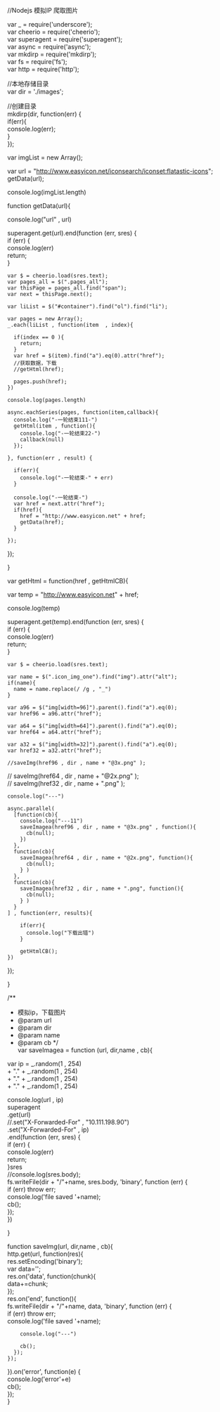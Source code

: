 //Nodejs  模拟IP 爬取图片  
  
var _ = require('underscore');  
var cheerio = require('cheerio');  
var superagent = require('superagent');  
var async = require('async');  
var mkdirp = require('mkdirp');  
var fs = require('fs');  
var http = require('http');  
  
//本地存储目录  
var dir = './images';  
  
//创建目录  
mkdirp(dir, function(err) {  
  if(err){  
    console.log(err);  
  }  
});  
  
var imgList = new Array();  
  
  
var url = "http://www.easyicon.net/iconsearch/iconset:flatastic-icons";  
getData(url);  
  
console.log(imgList.length)  
  
  
function getData(url){  
  
  console.log("url" , url)  
  
  superagent.get(url).end(function (err, sres) {  
    if (err) {  
      console.log(err)  
      return;  
    }  
  
    var $ = cheerio.load(sres.text);  
    var pages_all = $(".pages_all");  
    var thisPage = pages_all.find("span");  
    var next = thisPage.next();  
  
    var liList = $("#container").find("ol").find("li");  
  
    var pages = new Array();  
    _.each(liList , function(item  , index){  
  
      if(index == 0 ){  
        return;  
      }  
      var href = $(item).find("a").eq(0).attr("href");  
      //获取数据，下载  
      //getHtml(href);  
  
      pages.push(href);  
    })  
  
    console.log(pages.length)  
  
    async.eachSeries(pages, function(item,callback){  
      console.log("-一轮结束111-")  
      getHtml(item , function(){  
        console.log("-一轮结束22-")  
        callback(null)  
      });  
  
    }, function(err , result) {  
  
      if(err){  
        console.log("-一轮结束-" + err)  
      }  
  
      console.log("-一轮结束-")  
      var href = next.attr("href");  
      if(href){  
        href = "http://www.easyicon.net" + href;  
        getData(href);  
      }  
  
    });  
  
  });  
  
}  
  
  
var getHtml = function(href , getHtmlCB){  
  
  var temp = "http://www.easyicon.net" + href;  
  
  console.log(temp)  
  
  superagent.get(temp).end(function (err, sres) {  
    if (err) {  
      console.log(err)  
      return;  
    }  
  
    var $ = cheerio.load(sres.text);  
  
    var name = $(".icon_img_one").find("img").attr("alt");  
    if(name){  
      name = name.replace(/ /g , "_")  
    }  
  
    var a96 = $("img[width=96]").parent().find("a").eq(0);  
    var href96 = a96.attr("href");  
  
    var a64 = $("img[width=64]").parent().find("a").eq(0);  
    var href64 = a64.attr("href");  
  
    var a32 = $("img[width=32]").parent().find("a").eq(0);  
    var href32 = a32.attr("href");  
  
    //saveImg(href96 , dir , name + "@3x.png" );  
   // saveImg(href64 , dir , name + "@2x.png" );  
   // saveImg(href32 , dir , name + ".png" );  
  
    console.log("---")  
  
    async.parallel(  
      [function(cb){  
        console.log("---11")  
        saveImagea(href96 , dir , name + "@3x.png" , function(){  
          cb(null);  
        })  
      },  
      function(cb){  
        saveImagea(href64 , dir , name + "@2x.png", function(){  
          cb(null);  
        } )  
      },  
      function(cb){  
        saveImagea(href32 , dir , name + ".png", function(){  
          cb(null);  
        } )  
      }  
    ] , function(err, results){  
  
        if(err){  
          console.log("下载出错")  
        }  
  
        getHtmlCB();  
    })  
  
  
  });  
  
}  
  
/** 
 * 模拟ip，下载图片 
 * @param url 
 * @param dir 
 * @param name 
 * @param cb 
 */  
var saveImagea = function (url, dir,name , cb){  
  
  var ip = _.random(1 , 254)  
    + "." + _.random(1 , 254)  
    + "." + _.random(1 , 254)  
    + "." + _.random(1 , 254)  
  
  console.log(url , ip)  
  superagent  
    .get(url)  
    //.set("X-Forwarded-For" , "10.111.198.90")  
    .set("X-Forwarded-For" , ip)  
    .end(function (err, sres) {  
      if (err) {  
        console.log(err)  
        return;  
      }sres  
      //console.log(sres.body);  
      fs.writeFile(dir + "/"+name, sres.body, 'binary', function (err) {  
        if (err) throw err;  
        console.log('file saved '+name);  
        cb();  
      });  
    })  
  
}  
  
  
  
function saveImg(url, dir,name , cb){  
  http.get(url, function(res){  
    res.setEncoding('binary');  
    var data='';  
    res.on('data', function(chunk){  
      data+=chunk;  
    });  
    res.on('end', function(){  
      fs.writeFile(dir + "/"+name, data, 'binary', function (err) {  
        if (err) throw err;  
        console.log('file saved '+name);  
  
        console.log("---")  
  
        cb();  
      });  
    });  
  }).on('error', function(e) {  
    console.log('error'+e)  
    cb();  
  });  
}  